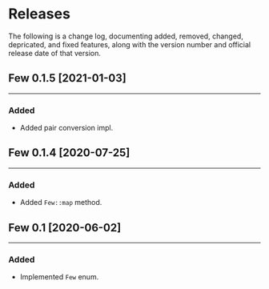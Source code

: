 
# Releases

The following is a change log, documenting added, removed, changed, depricated, and fixed features, along with the version number and official release date of that version.


## Few 0.1.5  [2021-01-03]
----------------------------------------------------

### Added
+ Added pair conversion impl.

## Few 0.1.4  [2020-07-25]
----------------------------------------------------

### Added
+ Added `Few::map` method.


## Few 0.1  [2020-06-02]
----------------------------------------------------

### Added
+ Implemented `Few` enum.
